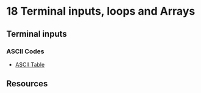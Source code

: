 # 18 Terminal inputs, loops and Arrays

## Terminal inputs
### ASCII Codes
* [ASCII Table](http://ascii.cl/)

## Resources
